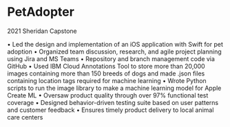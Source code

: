# PetAdopter
2021 Sheridan Capstone

• Led the design and implementation of an iOS application with Swift for pet adoption
• Organized team discussion, research, and agile project planning using Jira and MS Teams
• Repository and branch management code via GitHub
• Used IBM Cloud Annotations Tool to store more than 20,000 images containing more than 150 breeds of dogs and made .json files containing location tags required for machine learning
• Wrote Python scripts to run the image library to make a machine learning model for Apple Create ML
• Oversaw product quality through over 97% functional test coverage
• Designed behavior-driven testing suite based on user patterns and customer feedback
• Ensures timely product delivery to local animal care centers
